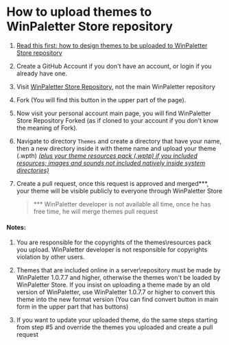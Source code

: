 # How to upload themes to WinPaletter Store repository

1. [Read this first: how to design themes to be uploaded to WinPaletter Store repository](https://github.com/Abdelrhman-AK/WinPaletter/blob/master/Documentations/Store/DesigningThemesRules.md)
2. Create a GitHub Account if you don't have an account, or login if you already have one.
3. Visit [WinPaletter Store Repository](https://github.com/Abdelrhman-AK/WinPaletter-Store), not the main WinPaletter repository
4. Fork (You will find this button in the upper part of the page).
5. Now visit your personal account main page, you will find WinPaletter Store Repository Forked (as if cloned to your account if you don't know the meaning of Fork).
6. Navigate to directory `Themes` and create a directory that have your name, then a new directory inside it with theme name and upload your theme (.wpth) *<u>(plus your theme resources pack (.wptp) if you included resources; images and sounds not included natively inside system directories)</u>*
7. Create a pull request, once this request is approved and merged***, your theme will be visible publicly to everyone through WinPaletter Store
   
   > *** WinPaletter developer is not available all time, once he has free time, he will merge themes pull request

#### Notes:

1. You are responsible for the copyrights of the themes\resources pack you upload. WinPaletter developer is not responsible for copyrights violation by other users.

2. Themes that are included online in a server\repository must be made by WinPaletter 1.0.7.7 and higher, otherwise the themes won't be loaded by WinPaletter Store. If you insist on uploading a theme made by an old version of WinPaletter, use WinPaletter 1.0.7.7 or higher to convert this theme into the new format version (You can find convert button in main form in the upper part that has buttons)

3. If you want to update your uploaded theme, do the same steps starting from step #5 and override the themes you uploaded and create a pull request
